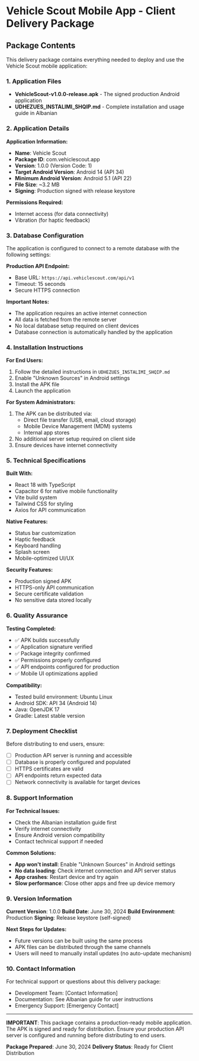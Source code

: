 # Vehicle Scout Mobile App - Client Delivery Package

## Package Contents

This delivery package contains everything needed to deploy and use the Vehicle Scout mobile application:

### 1. Application Files
- **VehicleScout-v1.0.0-release.apk** - The signed production Android application
- **UDHEZUES_INSTALIMI_SHQIP.md** - Complete installation and usage guide in Albanian

### 2. Application Details

**Application Information:**
- **Name**: Vehicle Scout
- **Package ID**: com.vehiclescout.app
- **Version**: 1.0.0 (Version Code: 1)
- **Target Android Version**: Android 14 (API 34)
- **Minimum Android Version**: Android 5.1 (API 22)
- **File Size**: ~3.2 MB
- **Signing**: Production signed with release keystore

**Permissions Required:**
- Internet access (for data connectivity)
- Vibration (for haptic feedback)

### 3. Database Configuration

The application is configured to connect to a remote database with the following settings:

**Production API Endpoint:**
- Base URL: `https://api.vehiclescout.com/api/v1`
- Timeout: 15 seconds
- Secure HTTPS connection

**Important Notes:**
- The application requires an active internet connection
- All data is fetched from the remote server
- No local database setup required on client devices
- Database connection is automatically handled by the application

### 4. Installation Instructions

**For End Users:**
1. Follow the detailed instructions in `UDHEZUES_INSTALIMI_SHQIP.md`
2. Enable "Unknown Sources" in Android settings
3. Install the APK file
4. Launch the application

**For System Administrators:**
1. The APK can be distributed via:
   - Direct file transfer (USB, email, cloud storage)
   - Mobile Device Management (MDM) systems
   - Internal app stores
2. No additional server setup required on client side
3. Ensure devices have internet connectivity

### 5. Technical Specifications

**Built With:**
- React 18 with TypeScript
- Capacitor 6 for native mobile functionality
- Vite build system
- Tailwind CSS for styling
- Axios for API communication

**Native Features:**
- Status bar customization
- Haptic feedback
- Keyboard handling
- Splash screen
- Mobile-optimized UI/UX

**Security Features:**
- Production signed APK
- HTTPS-only API communication
- Secure certificate validation
- No sensitive data stored locally

### 6. Quality Assurance

**Testing Completed:**
- ✅ APK builds successfully
- ✅ Application signature verified
- ✅ Package integrity confirmed
- ✅ Permissions properly configured
- ✅ API endpoints configured for production
- ✅ Mobile UI optimizations applied

**Compatibility:**
- Tested build environment: Ubuntu Linux
- Android SDK: API 34 (Android 14)
- Java: OpenJDK 17
- Gradle: Latest stable version

### 7. Deployment Checklist

Before distributing to end users, ensure:

- [ ] Production API server is running and accessible
- [ ] Database is properly configured and populated
- [ ] HTTPS certificates are valid
- [ ] API endpoints return expected data
- [ ] Network connectivity is available for target devices

### 8. Support Information

**For Technical Issues:**
- Check the Albanian installation guide first
- Verify internet connectivity
- Ensure Android version compatibility
- Contact technical support if needed

**Common Solutions:**
- **App won't install**: Enable "Unknown Sources" in Android settings
- **No data loading**: Check internet connection and API server status
- **App crashes**: Restart device and try again
- **Slow performance**: Close other apps and free up device memory

### 9. Version Information

**Current Version**: 1.0.0
**Build Date**: June 30, 2024
**Build Environment**: Production
**Signing**: Release keystore (self-signed)

**Next Steps for Updates:**
- Future versions can be built using the same process
- APK files can be distributed through the same channels
- Users will need to manually install updates (no auto-update mechanism)

### 10. Contact Information

For technical support or questions about this delivery package:
- Development Team: [Contact Information]
- Documentation: See Albanian guide for user instructions
- Emergency Support: [Emergency Contact]

---

**IMPORTANT**: This package contains a production-ready mobile application. The APK is signed and ready for distribution. Ensure your production API server is configured and running before distributing to end users.

**Package Prepared**: June 30, 2024
**Delivery Status**: Ready for Client Distribution
